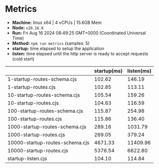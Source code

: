 # Metrics
* __Machine:__ linux x64 | 4 vCPUs | 15.6GB Mem
* __Node:__ `v20.16.0`
* __Run:__ Fri Aug 16 2024 08:49:25 GMT+0000 (Coordinated Universal Time)
* __Method:__ `npm run metrics` (samples: 5)
* __startup:__ time elapsed to setup the application
* __listen:__ time elapsed until the http server is ready to accept requests (cold start)

| | startup(ms) | listen(ms) |
|-| -       | -      |
| 1-startup-routes-schema.cjs | 102.62 | 146.19 |
| 1-startup-routes.cjs | 102.85 | 113.11 |
| 10-startup-routes-schema.cjs | 105.54 | 159.26 |
| 10-startup-routes.cjs | 104.63 | 116.59 |
| 100-startup-routes-schema.cjs | 115.87 | 254.98 |
| 100-startup-routes.cjs | 115.86 | 136.40 |
| 1000-startup-routes-schema.cjs | 289.16 | 1031.79 |
| 1000-startup-routes.cjs | 269.05 | 379.24 |
| 10000-startup-routes-schema.cjs | 4671.33 | 11409.96 |
| 10000-startup-routes.cjs | 5376.54 | 6622.80 |
| startup-listen.cjs | 104.10 | 114.84 |
